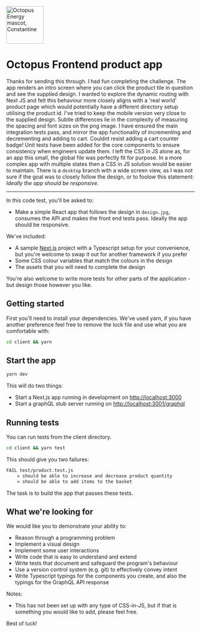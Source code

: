 <img src="https://static.octopuscdn.com/constantine/constantine.svg" alt="Octopus Energy mascot, Constantine" width="100" />

# Octopus Frontend product app

Thanks for sending this through. I had fun completing the challenge. 
The app renders an intro screen where you can click the product tile in question and see the supplied design.
I wanted to explore the dynamic routing with Next JS and felt this behaviour more closely aligns with a 'real world' product page which would potentially have a different directory setup utilising the product id.
I've tried to keep the mobile version very close to the supplied design. Subtle differences lie in the complexity of measuring the spacing and font sizes on the png image.
I have ensured the main integration tests pass, and mirror the app functionality of incrementing and decrementing and adding to cart.
Couldnt resist adding a cart counter badge!
Unit tests have been added for the core components to ensure consistency when engineers update them.
I left the CSS in JS alone as, for an app this small, the global file was perfectly fit for purpose. In a more complex app with multiple states then a CSS in JS solution would be easier to maintain.
There is a `desktop` branch with a wide screen view, as I was not sure if the goal was to closely follow the design, or to foolow this statement: _Ideally the app should be responsive._

---

In this code test, you'll be asked to:

- Make a simple React app that follows the design in `design.jpg`, consumes the API and makes the front end tests pass. Ideally the app should be responsive.

We've included:

- A sample [Next.js](https://nextjs.org/) project with a Typescript setup for your convenience, but you're welcome to swap it out for another framework if you prefer
- Some CSS colour variables that match the colours in the design
- The assets that you will need to complete the design

You're also welcome to write more tests for other parts of the application - but design those however you like.

## Getting started

First you'll need to install your dependencies. We've used yarn, if you have another preference feel free to remove the lock file and use what you are comfortable with:

```sh
cd client && yarn
```

## Start the app

```sh
yarn dev
```

This will do two things:

- Start a Next.js app running in development on <http://localhost:3000>
- Start a graphQL stub server running on <http://localhost:3001/graphql>

## Running tests

You can run tests from the client directory.

```sh
cd client && yarn test
```

This should give you two failures:

```sh
FAIL test/product.test.js
    ✕ should be able to increase and decrease product quantity
    ✕ should be able to add items to the basket
```

The task is to build the app that passes these tests.

## What we're looking for

We would like you to demonstrate your ability to:

- Reason through a programming problem
- Implement a visual design
- Implement some user interactions
- Write code that is easy to understand and extend
- Write tests that document and safeguard the program's behaviour
- Use a version control system (e.g. git) to effectively convey intent
- Write Typescript typings for the components you create, and also the typings for the GraphQL API response

Notes:

- This has not been set up with any type of CSS-in-JS, but if that is something you would like to add, please feel free.

Best of luck!

